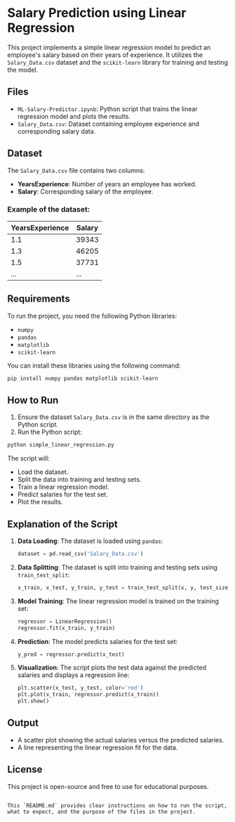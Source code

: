 # Salary Prediction using Linear Regression

This project implements a simple linear regression model to predict an employee's salary based on their years of experience. It utilizes the `Salary_Data.csv` dataset and the `scikit-learn` library for training and testing the model.

## Files

- `ML-Salary-Predictor.ipynb`: Python script that trains the linear regression model and plots the results.
- `Salary_Data.csv`: Dataset containing employee experience and corresponding salary data.

## Dataset

The `Salary_Data.csv` file contains two columns:

- **YearsExperience**: Number of years an employee has worked.
- **Salary**: Corresponding salary of the employee.

### Example of the dataset:
| YearsExperience | Salary  |
|-----------------|---------|
| 1.1             | 39343   |
| 1.3             | 46205   |
| 1.5             | 37731   |
| ...             | ...     |

## Requirements

To run the project, you need the following Python libraries:

- `numpy`
- `pandas`
- `matplotlib`
- `scikit-learn`

You can install these libraries using the following command:

```bash
pip install numpy pandas matplotlib scikit-learn
```

## How to Run

1. Ensure the dataset `Salary_Data.csv` is in the same directory as the Python script.
2. Run the Python script:

```bash
python simple_linear_regression.py
```

The script will:
- Load the dataset.
- Split the data into training and testing sets.
- Train a linear regression model.
- Predict salaries for the test set.
- Plot the results.

## Explanation of the Script

1. **Data Loading**: 
   The dataset is loaded using `pandas`:
   ```python
   dataset = pd.read_csv('Salary_Data.csv')
   ```

2. **Data Splitting**:
   The dataset is split into training and testing sets using `train_test_split`:
   ```python
   x_train, x_test, y_train, y_test = train_test_split(x, y, test_size=1/3, random_state=0)
   ```

3. **Model Training**:
   The linear regression model is trained on the training set:
   ```python
   regressor = LinearRegression()
   regressor.fit(x_train, y_train)
   ```

4. **Prediction**:
   The model predicts salaries for the test set:
   ```python
   y_pred = regressor.predict(x_test)
   ```

5. **Visualization**:
   The script plots the test data against the predicted salaries and displays a regression line:
   ```python
   plt.scatter(x_test, y_test, color='red')
   plt.plot(x_train, regressor.predict(x_train))
   plt.show()
   ```

## Output

- A scatter plot showing the actual salaries versus the predicted salaries.
- A line representing the linear regression fit for the data.

## License

This project is open-source and free to use for educational purposes.
```

This `README.md` provides clear instructions on how to run the script, what to expect, and the purpose of the files in the project.
